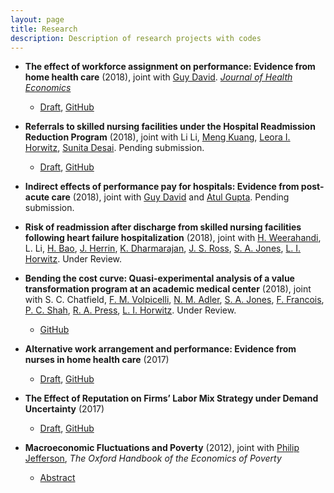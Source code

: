 ```yaml
---
layout: page
title: Research
description: Description of research projects with codes
---
```


- **The effect of workforce assignment on performance: Evidence from home health care** (2018), joint with [Guy David](https://hcmg.wharton.upenn.edu/profile/gdavid2/). [_Journal of Health Economics_](https://doi.org/10.1016/j.jhealeco.2018.03.003)
  - [Draft](https://www.dropbox.com/s/4t5eklv1sjt3uj5/handoffs-readmit-RR-finaldraft%202.23.18.pdf?dl=0), [GitHub](https://github.com/lucy-kim/handoffs-readmit)

- **Referrals to skilled nursing facilities under the Hospital Readmission Reduction Program** (2018), joint with Li Li, [Meng Kuang](https://medicine.yale.edu/core/people/meng_kuang.profile), [Leora I. Horwitz](https://nyulangone.org/doctors/1841334810/leora-horwitz), [Sunita Desai](https://med.nyu.edu/faculty/sunita-m-desai). Pending submission. 
  - [Draft](https://www.dropbox.com/s/0cdh3i1l3o75u8c/hrrp-snf-medical-7.2.18.pdf?dl=0), [GitHub](https://github.com/lucy-kim/vertical-integration)

- **Indirect effects of performance pay for hospitals: Evidence from post-acute care** (2018), joint with [Guy David](https://hcmg.wharton.upenn.edu/profile/gdavid2/) and [Atul Gupta](https://hcmg.wharton.upenn.edu/profile/atulgup/). Pending submission.

- **Risk of readmission after discharge from skilled nursing facilities following heart failure hospitalization** (2018), joint with [H. Weerahandi](https://nyulangone.org/doctors/1336373992/himali-m-weerahandi), L. Li, [H. Bao](https://medicine.yale.edu/core/people/haikun_bao.profile), [J. Herrin](https://medicine.yale.edu/people/organizations/jeph_herrin.profile), [K. Dharmarajan](https://medicine.yale.edu/core/people/kumar_dharmarajan.profile), [J. S. Ross](https://medicine.yale.edu/intmed/people/joseph_ross-2.profile), [S. A. Jones](https://med.nyu.edu/faculty/simon-a-jones), [L. I. Horwitz]((https://nyulangone.org/doctors/1841334810/leora-horwitz)). Under Review.
  
- **Bending the cost curve: Quasi-experimental analysis of a value transformation program at an academic medical center** (2018), joint with S. C. Chatfield, [F. M. Volpicelli](https://nyulangone.org/doctors/1366679235/frank-m-volpicelli), [N. M. Adler](https://nyulangone.org/doctors/1821294034/nicole-m-adler), [S. A. Jones](https://med.nyu.edu/faculty/simon-a-jones), [F. Francois](https://nyulangone.org/doctors/1164516712/fritz-francois), [P. C. Shah](https://nyulangone.org/doctors/1508925991/paresh-c-shah), [R. A. Press](https://nyulangone.org/doctors/1538217195/robert-a-press), [L. I. Horwitz]((https://nyulangone.org/doctors/1841334810/leora-horwitz)). Under Review.
  - [GitHub](https://github.com/lucy-kim/VBM-eval)
  
- **Alternative work arrangement and performance: Evidence from nurses in home health care** (2017)
  - [Draft](https://www.dropbox.com/s/rgayoxr0ybjd5a7/altwork-readmit.pdf?dl=0), [GitHub](https://github.com/lucy-kim/altwork-readmit)

- **The Effect of Reputation on Firms’ Labor Mix Strategy under Demand Uncertainty** (2017)
  - [Draft](https://www.dropbox.com/s/7xx1lo0ejbku9hp/labormix-demandfluc.pdf?dl=0), [GitHub](https://github.com/lucy-kim/labormix-demandfluc)

- **Macroeconomic Fluctuations and Poverty** (2012), joint with [Philip Jefferson](http://www.swarthmore.edu/profile/philip-jefferson), _The Oxford Handbook of the Economics of Poverty_
  - [Abstract](http://www.oxfordhandbooks.com/view/10.1093/oxfordhb/9780195393781.001.0001/oxfordhb-9780195393781-e-16)
